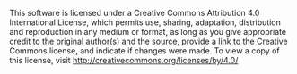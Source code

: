 This software is licensed under a Creative Commons Attribution 4.0 International License, which permits use, sharing, adaptation, distribution and reproduction in any medium or format, as long as you give appropriate credit to the original author(s) and the source, provide a link to the Creative Commons license, and indicate if changes were made. To view a copy of this license, visit http://creativecommons.org/licenses/by/4.0/
